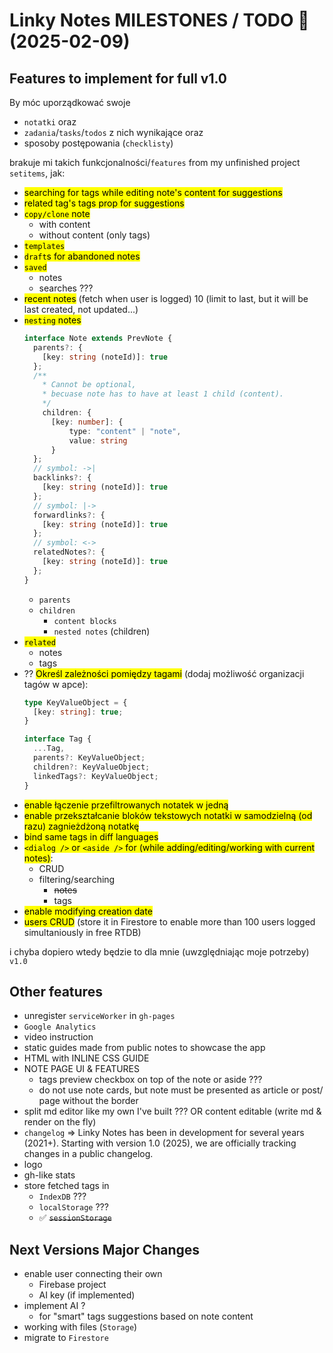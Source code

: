 # Linky Notes MILESTONES / TODO 🚀 (2025-02-09)

## Features to implement for full v1.0

By móc uporządkować swoje
- `notatki` oraz
- `zadania`/`tasks`/`todos` z nich wynikające oraz
- sposoby postępowania (`checklisty`)

brakuje mi takich funkcjonalności/`features` from my unfinished project `setitems`, jak:
- <mark>searching for tags while editing note's content for suggestions</mark>
- <mark>related tag's tags prop for suggestions</mark>
- <mark>`copy/clone` note</mark>
  - with content
  - without content (only tags)
- <mark>`templates`</mark>
- <mark>`draft`s for abandoned notes</mark>
- <mark>`saved`</mark>
  - notes
  - searches ???
- <mark>recent notes</mark> (fetch when user is logged) 10 (limit to last, but it will be last created, not updated...)
- <mark>`nesting` notes</mark>
  ```ts
  interface Note extends PrevNote {
    parents?: {
      [key: string (noteId)]: true
    };
    /**
      * Cannot be optional,
      * becuase note has to have at least 1 child (content).
      */
	  children: {
	  	[key: number]: {
	  		type: "content" | "note",
	  		value: string
	  	}
  	};
    // symbol: ->|
    backlinks?: {
      [key: string (noteId)]: true
    };
    // symbol: |->
    forwardlinks?: {
      [key: string (noteId)]: true
    };
    // symbol: <->
    relatedNotes?: {
      [key: string (noteId)]: true
    };
  }
  ```
  - `parents`
  - `children`
    - `content blocks`
    - `nested notes` (children)
- <mark>`related`</mark>
  - notes 
  - tags
- ?? <mark>Określ zależności pomiędzy tagami</mark> (dodaj możliwość organizacji tagów w apce):
  ```ts
  type KeyValueObject = {
    [key: string]: true;
  }

  interface Tag {
    ...Tag,
    parents?: KeyValueObject;
    children?: KeyValueObject;
    linkedTags?: KeyValueObject;
  }
- <mark>enable łączenie przefiltrowanych notatek w jedną</mark>
- <mark>enable przekształcanie bloków tekstowych notatki w samodzielną (od razu) zagnieżdżoną notatkę</mark>
- <mark>bind same tags in diff languages</mark>
- <mark>`<dialog />` or `<aside />` for (while adding/editing/working with current notes)</mark>:
  - CRUD
  - filtering/searching
    - ~~notes~~
    - tags
- <mark>enable modifying creation date</mark>
- <mark>users CRUD</mark> (store it in Firestore to enable more than 100 users logged simultaniously in free RTDB)

i chyba dopiero wtedy będzie to dla mnie (uwzględniając moje potrzeby) `v1.0`

## Other features

- unregister `serviceWorker` in `gh-pages`
- `Google Analytics`
- video instruction
- static guides made from public notes to showcase the app
- HTML with INLINE CSS GUIDE
- NOTE PAGE UI & FEATURES
  - tags preview checkbox on top of the note or aside ???
  - do not use note cards, but note must be presented as article or post/ page without the border
- split md editor like my own I've built ??? OR content editable (write md & render on the fly)
- `changelog` => Linky Notes has been in development for several years (2021+). Starting with version 1.0 (2025), we are officially tracking changes in a public changelog.
- logo
- gh-like stats
- store fetched tags in
  - `IndexDB` ???
  - `localStorage` ???
  - ✅ ~~`sessionStorage`~~

## Next Versions Major Changes

- enable user connecting their own
  - Firebase project
  - AI key (if implemented)
- implement AI ?
  - for "smart" tags suggestions based on note content
- working with files (`Storage`)
- migrate to `Firestore`